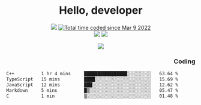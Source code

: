 # <div align='center' >Hello, developer</div>

<div align='center'>
  <a ><img src="https://img.shields.io/badge/dynamic/json?url=https%3A%2F%2Fapi.swo.moe%2Fstats%2Fgithub%2FFree-Aaron-Li&query=count&color=181717&label=GitHub&labelColor=282c34&logo=github&suffix=+follows&cacheSeconds=3600"></a>
  <a href="https://wakatime.com/@fe40087f-8eae-48dc-9950-ad0633db1591"><img src="https://wakatime.com/badge/user/fe40087f-8eae-48dc-9950-ad0633db1591.svg" alt="Total time coded since Mar 9 2022" /></a>
</div>
<div align='center'>
  <a><img src="https://img.shields.io/badge/Rookie-blue?style=plastic&logo=c&logoColor=blue&labelColor=7a6d56"></a>
  <a><img src="https://img.shields.io/badge/Rookie-blue?style=plastic&logo=c%2B%2B&logoColor=blue&labelColor=7a6d56"></a> 
</div>

<p align="center">
  <img src="https://readme-typing-svg.demolab.com/?lines=你好!+开发者;Hello!+ developer&font=Fira%20Code&center=true&width=380&height=50&duration=4000&pause=1000">
</p>


<div align='right'>
  <h3>Coding</h3>
</div>

<!--START_SECTION:waka-->

```txt
C++          1 hr 4 mins     ████████████████░░░░░░░░░   63.64 %
TypeScript   15 mins         ████░░░░░░░░░░░░░░░░░░░░░   15.69 %
JavaScript   12 mins         ███░░░░░░░░░░░░░░░░░░░░░░   12.62 %
Markdown     5 mins          █▒░░░░░░░░░░░░░░░░░░░░░░░   05.47 %
C            1 min           ▒░░░░░░░░░░░░░░░░░░░░░░░░   01.48 %
```

<!--END_SECTION:waka-->




